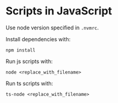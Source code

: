 # Scripts in JavaScript
Use node version specified in `.nvmrc`.

Install dependencies with:
```
npm install
```
Run js scripts with:

```
node <replace_with_filename>
```
Run ts scripts with:
```
ts-node <replace_with_filename>
```